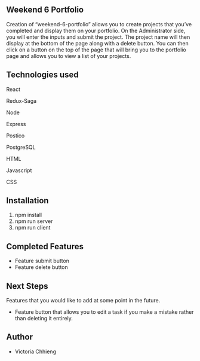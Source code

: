 ## Weekend 6 Portfolio
Creation of “weekend-6-portfolio” allows you to create projects that you’ve completed and display them on your portfolio. On the Administrator side, you will enter the inputs and submit the project. The project name will then display at the bottom of the page along with a delete button. You can then click on a button on the top of the page that will bring you to the portfolio page and allows you to view a list of your projects. 

## Technologies used
React

Redux-Saga

Node

Express

Postico

PostgreSQL

HTML

Javascript

CSS

## Installation
1. npm install
2. npm run server
3. npm run client

## Completed Features
* Feature submit button
* Feature delete button

## Next Steps
Features that you would like to add at some point in the future.
* Feature button that allows you to edit a task if you make a mistake rather than deleting it entirely. 

## Author
* Victoria Chhieng
